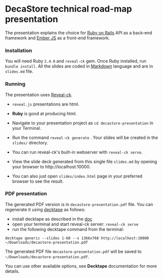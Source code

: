 # DecaStore technical road-map presentation

The presentation explains the choice for [Ruby on Rails](http://rubyonrails.org/) API as a back-end framework and [Ember JS](https://emberjs.com/) as a front-end framework.

### Installation

You will need Ruby `2.4.0` and `reveal-ck` gem.
Once Ruby installed, run `bundle install`.
All the slides are coded in [Markdown](https://guides.github.com/features/mastering-markdown/#what) language and are in `slides.md` file.

### Running

The presentation uses [Reveal-ck](http://jedcn.github.io/reveal-ck/).

- `reveal.js`  presentations are html.
- __Ruby__ is good at producing html.

- Navigate to your presentation project as `cd decastore-presentation` in your Terminal.
- Run the command `reveal-ck generate` . Your slides will be created in the `slides/` directory.
- You can run reveal-ck's built-in webserver with `reveal-ck serve`.
- View the slide deck generated from this single file `slides.md` by opening your browser to http://localhost:10000.
- You can also just open `slides/index.html` page in your preferred browser to see the result.

### PDF presentation

The generated PDF version is in `decastore-presentation.pdf` file.
You can regenerate it using [decktape](https://github.com/astefanutti/decktape) as follows:

- install decktape as described in the [doc](https://github.com/astefanutti/decktape/blob/master/README.adoc)
- open your terminal and start reveal-ck server: `reveal-ck serve`
- run the following decktape command from the terminal:
```
decktape generic --slides 1-60 --s 1366x768 http://localhost:10000 ~/Downloads/decastore-presentation.pdf
```
 The generated PDF file `decastore-presentation.pdf` will be saved to `~/Downloads/decastore-presentation.pdf`.

 You can use other available options, see **Decktape** documentation for more details.
